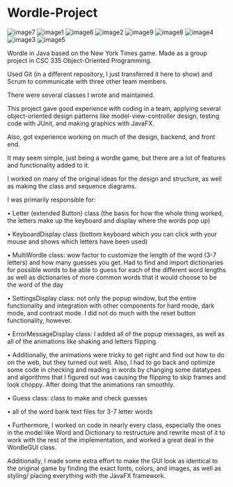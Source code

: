 # Wordle-Project
![image7](https://github.com/user-attachments/assets/28171dbb-50d6-4b04-9c6c-ade70484b824)
![image1](https://github.com/user-attachments/assets/3665fb10-a856-4833-9b84-6f3866f4e00e)
![image6](https://github.com/user-attachments/assets/da07a485-8d87-473a-8080-2c1902cfdb0e)
![image2](https://github.com/user-attachments/assets/fe7f4dfb-eea5-4454-9944-f47baec6c262)
![image9](https://github.com/user-attachments/assets/0128d45f-78ee-433c-853b-a14de1eb865a)
![image8](https://github.com/user-attachments/assets/85c005e5-657d-4016-9f94-196708d21c95)
![image4](https://github.com/user-attachments/assets/f824ab88-1943-4320-9544-d69317d84bf7)
![image3](https://github.com/user-attachments/assets/15d5d600-2d93-4491-b1a7-c1f4b28c16c8)
![image5](https://github.com/user-attachments/assets/d6f47a82-0ef1-4318-a0c3-a9257ae13431)



Wordle in Java based on the New York Times game. Made as a group project in CSC 335 Object-Oriented Programming.

Used Git (in a different repository, I just transferred it here to show) and Scrum to communicate with three other team members.

There were several classes I wrote and maintained. 

This project gave good experience with coding in a team, applying several object-oriented design patterns like model-view-controller design, testing code with JUnit, and making graphics with JavaFX.

Also, got experience working on much of the design, backend, and front end.

It may seem simple, just being a wordle game, but there are a lot of features and functionality added to it.

I worked on many of the original ideas for the design and structure, as well as making the class and sequence diagrams.

I was primarily responsible for:

  • Letter (extended Button) class (the basis for how the whole thing worked, the letters make up the keyboard and display where the words pop up)

  • KeyboardDisplay class (bottom keyboard which you can click with your mouse and shows which letters have been used)

  • MultiWordle class: wow factor to customize the length of the word (3-7 letters) and how many guesses you get.
    Had to find and import dictionaries for possible words to be able to guess for each of the different word lengths as well as dictionaries of more common words that it
    would choose to be the word of the day
    
  • SettingsDisplay class: not only the popup window, but the entire functionality and integration with other components for hard mode, dark mode, and contrast mode. I did
    not do much with the reset button functionality, however.

  • ErrorMessageDisplay class: I added all of the popup messages, as well as all of the animations like shaking and letters flipping.

  • Additionally, the animations were tricky to get right and find out how to do on the web, but they turned out well. Also, I had to go back and optimize
    some code in checking and reading in words by changing some datatypes and algorithms that I figured out was causing the flipping to skip frames and look choppy.
    After doing that the animations ran smoothly.

  • Guess class: class to make and check guesses

  • all of the word bank text files for 3-7 letter words

  • Furthermore, I worked on code in nearly every class, especially the ones in the model like Word and Dictionary to restructure and rewrite most of it to work with the
    rest of the implementation, and worked a great deal in the WordleGUI class.

Additionally, I made some extra effort to make the GUI look as identical to the original game by finding the exact fonts, colors, and images, as well as styling/ placing everything with the JavaFX framework.
